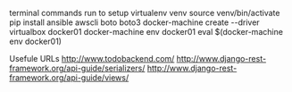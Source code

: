 terminal commands run to setup
	virtualenv venv
	source venv/bin/activate
	pip install ansible awscli boto boto3
	docker-machine create --driver virtualbox docker01
	docker-machine env docker01
	eval $(docker-machine env docker01)

Usefule URLs
http://www.todobackend.com/
http://www.django-rest-framework.org/api-guide/serializers/
http://www.django-rest-framework.org/api-guide/views/
